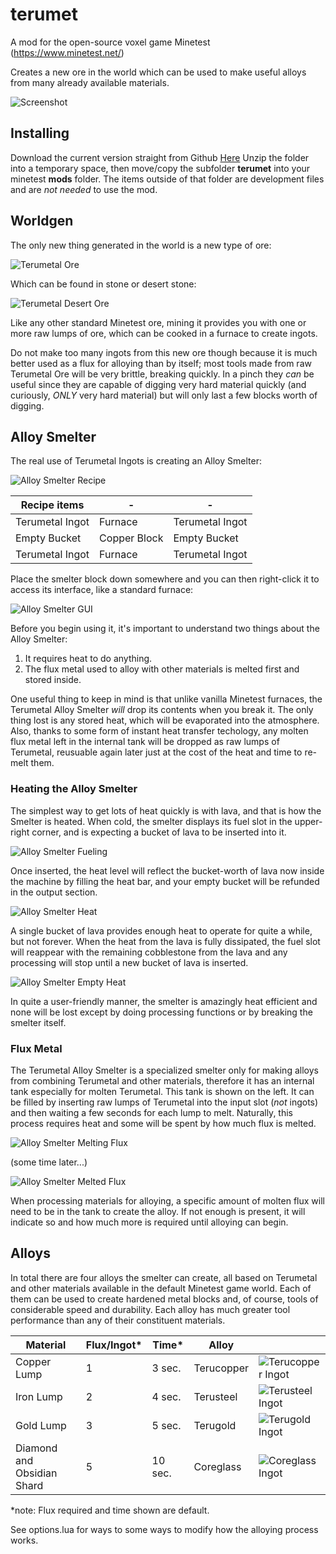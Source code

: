 # terumet
A mod for the open-source voxel game Minetest (https://www.minetest.net/)

Creates a new ore in the world which can be used to make useful alloys from many already available materials.

![Screenshot](https://github.com/Terumoc/terumet/blob/master/terumet/screenshot.png)

## Installing
Download the current version straight from Github [Here](https://github.com/Terumoc/terumet/archive/master.zip)
Unzip the folder into a temporary space, then move/copy the subfolder **terumet** into your minetest **mods** folder.
The items outside of that folder are development files and are *not needed* to use the mod.

## Worldgen
The only new thing generated in the world is a new type of ore:

![Terumetal Ore](https://github.com/Terumoc/terumet/blob/master/tutorial/ore_stone.png)

Which can be found in stone or desert stone:

![Terumetal Desert Ore](https://github.com/Terumoc/terumet/blob/master/tutorial/ore_desert_stone.png)

Like any other standard Minetest ore, mining it provides you with one or more raw lumps of ore, which can be cooked in a furnace to create ingots.

Do not make too many ingots from this new ore though because it is much better used as a flux for alloying than by itself; most tools made from raw Terumetal Ore will be very brittle, breaking quickly. In a pinch they *can* be useful since they are capable of digging very hard material quickly (and curiously, *ONLY* very hard material) but will only last a few blocks worth of digging.

## Alloy Smelter
The real use of Terumetal Ingots is creating an Alloy Smelter:

![Alloy Smelter Recipe](https://github.com/Terumoc/terumet/blob/master/tutorial/smelter_recipe.png)

| Recipe items |-|-|
|-----------------|-----------|---------------|
| Terumetal Ingot | Furnace | Terumetal Ingot |
| Empty Bucket | Copper Block | Empty Bucket |
| Terumetal Ingot | Furnace | Terumetal Ingot |

Place the smelter block down somewhere and you can then right-click it to access its interface, like a standard furnace:

![Alloy Smelter GUI](https://github.com/Terumoc/terumet/blob/master/tutorial/smelter_gui.png)

Before you begin using it, it's important to understand two things about the Alloy Smelter:
1. It requires heat to do anything.
2. The flux metal used to alloy with other materials is melted first and stored inside.

One useful thing to keep in mind is that unlike vanilla Minetest furnaces, the Terumetal Alloy Smelter *will* drop its contents when you break it. The only thing lost is any stored heat, which will be evaporated into the atmosphere. Also, thanks to some form of instant heat transfer techology, any molten flux metal left in the internal tank will be dropped as raw lumps of Terumetal, reusuable again later just at the cost of the heat and time to re-melt them.

### Heating the Alloy Smelter
The simplest way to get lots of heat quickly is with lava, and that is how the Smelter is heated.
When cold, the smelter displays its fuel slot in the upper-right corner, and is expecting a bucket of lava to be inserted into it.

![Alloy Smelter Fueling](https://github.com/Terumoc/terumet/blob/master/tutorial/smelter_fueling.png)

Once inserted, the heat level will reflect the bucket-worth of lava now inside the machine by filling the heat bar, and your empty bucket will be refunded in the output section.

![Alloy Smelter Heat](https://github.com/Terumoc/terumet/blob/master/tutorial/smelter_fueling_2.png)

A single bucket of lava provides enough heat to operate for quite a while, but not forever. When the heat from the lava is fully dissipated, the fuel slot will reappear with the remaining cobblestone from the lava and any processing will stop until a new bucket of lava is inserted.

![Alloy Smelter Empty Heat](https://github.com/Terumoc/terumet/blob/master/tutorial/smelter_fueling_3.png)

In quite a user-friendly manner, the smelter is amazingly heat efficient and none will be lost except by doing processing functions or by breaking the smelter itself.

### Flux Metal
The Terumetal Alloy Smelter is a specialized smelter only for making alloys from combining Terumetal and other materials, therefore it has an internal tank especially for molten Terumetal. This tank is shown on the left. It can be filled by inserting raw lumps of Terumetal into the input slot (*not* ingots) and then waiting a few seconds for each lump to melt. Naturally, this process requires heat and some will be spent by how much flux is melted.

![Alloy Smelter Melting Flux](https://github.com/Terumoc/terumet/blob/master/tutorial/smelter_melting_flux.png)

(some time later...)

![Alloy Smelter Melted Flux](https://github.com/Terumoc/terumet/blob/master/tutorial/smelter_melting_flux_2.png)

When processing materials for alloying, a specific amount of molten flux will need to be in the tank to create the alloy. If not enough is present, it will indicate so and how much more is required until alloying can begin.

## Alloys
In total there are four alloys the smelter can create, all based on Terumetal and other materials available in the default Minetest game world. Each of them can be used to create hardened metal blocks and, of course, tools of considerable speed and durability. Each alloy has much greater tool performance than any of their constituent materials.

| Material | Flux/Ingot* | Time* | Alloy |  |
|----------------------------|-------------|---------|------------|----------------------|
| Copper Lump | 1 | 3 sec. | Terucopper | ![Terucopper Ingot](https://github.com/Terumoc/terumet/blob/master/terumet/textures/terumet_ingot_alloy_tcop.png) |
| Iron Lump | 2 | 4 sec. | Terusteel | ![Terusteel Ingot](https://github.com/Terumoc/terumet/blob/master/terumet/textures/terumet_ingot_alloy_tste.png) |
| Gold Lump | 3 | 5 sec. | Terugold | ![Terugold Ingot](https://github.com/Terumoc/terumet/blob/master/terumet/textures/terumet_ingot_alloy_tgol.png) |
| Diamond and Obsidian Shard | 5 | 10 sec. | Coreglass | ![Coreglass Ingot](https://github.com/Terumoc/terumet/blob/master/terumet/textures/terumet_ingot_alloy_cgls.png) |

*note: Flux required and time shown are default.

See options.lua for ways to some ways to modify how the alloying process works.
